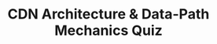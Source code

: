 ---
layout: quiz
title: "CDN Architecture & Data-Path Mechanics Quiz"
questions:
  - q: "Which of the following best describes a tiered caching architecture in a CDN (with edge, mid-tier, and origin shield layers)?"
    options:
      - "Edge servers forward cache misses to a designated mid-tier 'shield' cache, which consolidates requests and caches content to reduce load on the origin."
      - "User requests are routed through multiple edge servers in sequence to balance traffic load before reaching the origin."
      - "Edge caches skip any intermediate cache and always contact the origin on a cache miss to ensure up-to-date content."
      - "Each caching tier simply stores an extra copy of data for redundancy, not to reduce origin traffic."
    answer: 0

  - q: "Which statement correctly highlights a difference between HTTP/2 and HTTP/3 (QUIC)?"
    options:
      - "HTTP/2 cannot multiplex multiple requests on one TCP connection, but HTTP/3 (QUIC) can."
      - "HTTP/3 runs over QUIC (UDP) and avoids head-of-line blocking by handling streams independently, whereas HTTP/2 multiplexes streams over one TCP connection and can suffer head-of-line blocking on packet loss."
      - "HTTP/3 uses TCP but with improved header compression to eliminate delays that HTTP/2 experiences."
      - "HTTP/2 opens a new TCP connection for each request, while HTTP/3 can send all requests over a single connection."
    answer: 1

  - q: "Which of the following correctly compares Anycast routing with DNS-based routing (Geo-DNS) in a CDN?"
    options:
      - "Anycast requires different IP addresses for different PoPs, whereas Geo-DNS uses one global IP address for all PoPs."
      - "Geo-DNS uses BGP routing updates to direct traffic, while Anycast relies on DNS responses to find the nearest PoP."
      - "Anycast uses a single IP address advertised via BGP from multiple PoPs so that traffic is routed to the nearest site, whereas Geo-DNS returns a region-specific IP address via DNS to direct users to a nearby server."
      - "Anycast guarantees instant failover with no routing convergence delay, unlike Geo-DNS which is slow to reroute traffic."
    answer: 2

  - q: "Why do CDNs often terminate TLS (SSL) connections at the edge servers instead of at the origin?"
    options:
      - "Edge servers cannot forward encrypted traffic, so they must decrypt (terminate TLS) and re-encrypt everything."
      - "It allows the CDN to inspect and modify content, but it has no effect on performance or latency."
      - "TLS termination is required at the edge for newer protocols like HTTP/2 and HTTP/3 to function."
      - "It reduces latency for users and offloads the origin server – the TLS handshake is done closer to the client, and the CDN can reuse optimized connections to the origin."
    answer: 3

  - q: "What is the impact of using a larger initial TCP congestion window on content delivery?"
    options:
      - "It allows sending more data immediately when a new connection starts, which can reduce latency for delivering content (especially small objects) by requiring fewer round trips."
      - "It slows down the start of a connection to avoid potential congestion on the network."
      - "It mostly benefits very large file transfers and has no impact on small object delivery."
      - "CDNs avoid increasing the congestion window because sending more than one packet initially always causes packet loss."
    answer: 0

  - q: "In AWS CloudFront, what is the role of a Regional Edge Cache?"
    options:
      - "It is a data center in each AWS region that directly serves as the origin for CloudFront distributions."
      - "It is an additional caching layer between CloudFront edge locations and the origin, with a larger cache that holds objects longer to reduce repeated origin fetches."
      - "It is a feature that routes user requests to the closest CloudFront edge location using regional DNS."
      - "It is an AWS service that automatically replicates your origin data to multiple regions."
    answer: 1

  - q: "How does the connection handshake in HTTP/3 (QUIC) differ from HTTP/2's handshake process?"
    options:
      - "HTTP/3 requires an additional handshake step compared to HTTP/2, making initial connections slower."
      - "HTTP/2 and HTTP/3 use the exact same TLS-over-TCP handshake to establish connections."
      - "HTTP/3 uses a combined QUIC+TLS handshake that can complete with fewer round trips (often 1-RTT) versus HTTP/2's separate TCP and TLS handshakes, reducing connection setup time."
      - "HTTP/2's handshake is faster than HTTP/3's because HTTP/2 doesn't encrypt the initial handshake packets."
    answer: 2

  - q: "Which of the following is true about how CDNs handle large file delivery using techniques like byte-range requests and chunked transfer encoding?"
    options:
      - "If a user requests a byte range of a large file, CDNs typically cannot cache it and must always fetch the entire file from the origin."
      - "Chunked transfer encoding compresses the content of large files to speed up their delivery over the CDN."
      - "CDNs require the entire file to be downloaded from origin before sending any data to the client for large objects."
      - "CDNs can fetch and cache large files in smaller parts via byte-range requests, and often stream these chunks to the client using chunked transfer without waiting for the whole file."
    answer: 3

  - q: "What is a common approach CDNs use to handle a failure of the primary origin server?"
    options:
      - "Configure a secondary (backup) origin and have the CDN automatically switch to it when the primary origin fails health checks."
      - "Simultaneously send every request to both a primary and secondary origin so if one fails, the other already has the response."
      - "Rely on the user's browser to detect the origin is down and automatically retry a different endpoint."
      - "Use Anycast routing to have another origin IP take over the same address instantly on failure."
    answer: 0

  - q: "Why might a CDN server use both NVMe (SSD) and HDD storage tiers for caching, and how are objects managed between these tiers?"
    options:
      - "To ensure every object is stored twice for redundancy — once on NVMe and once on HDD — with no performance consideration."
      - "To use fast but smaller NVMe storage for highly popular content and cheaper, larger HDD storage for infrequently accessed content; the cache automatically moves (promotes) items to NVMe if they become hot."
      - "Because NVMe cannot handle large files, the CDN places large files on HDD and only small files on NVMe."
      - "It isn't actually beneficial — having two storage tiers is just for testing new hardware and doesn't affect content delivery."
    answer: 1

  - q: "Which of the following describes a CDN prefetching strategy and its benefit?"
    options:
      - "It means the CDN only fetches content from origin after the first user request (on a cache miss), which is just normal caching."
      - "Prefetching refers to a browser feature and is not something CDNs do."
      - "The CDN proactively retrieves content from the origin before any user requests it (based on predictions or hints), so the content is already cached and can be served with lower latency when needed."
      - "It involves caching the entire website on every edge server regardless of whether it will be requested, to eliminate origin traffic."
    answer: 2

  - q: "When a CDN PoP goes offline, how do Anycast and DNS-based routing differ in their failover behavior?"
    options:
      - "Anycast will keep sending traffic to the offline PoP until the CDN manually removes it, since the IP address is fixed."
      - "With DNS-based routing, users can be moved away from a failed PoP immediately without waiting, because the CDN updates the DNS entry instantly for all users."
      - "Both Anycast and Geo-DNS rely on the same mechanism (DNS TTL expiry) to redirect traffic when a PoP fails, so they have similar failover times."
      - "Anycast routing will automatically divert users to the next closest PoP once BGP withdraws the failed location (usually within seconds), whereas DNS-based routing must wait for DNS changes to propagate (TTL expiry) to reroute users."
    answer: 3

  - q: "What is request collapsing (also known as request coalescing) in the context of a CDN?"
    options:
      - "Consolidating multiple simultaneous requests for the same resource into one origin fetch and then sharing the response among all the requesting clients."
      - "Breaking a large request into many smaller requests to different origin servers to speed up delivery."
      - "Fetching content from the origin before it's requested (based on prediction) to populate the cache ahead of time."
      - "Using multiple origins to serve different parts of a single request in parallel."
    answer: 0

  - q: "What is a 'surge queue' in CDN architecture, and why is it used?"
    options:
      - "A feature that delays all responses by a small amount to accumulate and batch requests for efficiency."
      - "A mechanism to temporarily hold excess incoming requests when traffic surges beyond capacity, so that the CDN or origin is not overwhelmed and can process them gradually."
      - "A queue where users wait (a virtual waiting room) when the CDN has reached maximum capacity."
      - "An algorithm for prioritizing video streaming traffic during peak times by queueing other content types."
    answer: 1

  - q: "What does enabling Origin Shield in Amazon CloudFront do?"
    options:
      - "It adds an extra TLS encryption layer for all traffic between CloudFront and the origin."
      - "It replicates the origin server's content to every edge location ahead of time to completely avoid origin fetches."
      - "It routes all cache misses from CloudFront edges through a single designated 'Origin Shield' cache location first, which increases cache hit rates and reduces the load on the actual origin server."
      - "It is Amazon's DDoS protection service that blocks malicious traffic from reaching your origin."
    answer: 2
---